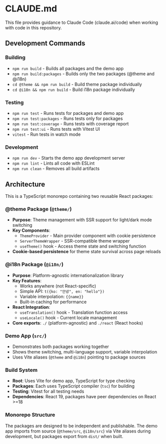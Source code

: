 # CLAUDE.md

This file provides guidance to Claude Code (claude.ai/code) when working with code in this repository.

## Development Commands

### Building
- `npm run build` - Builds all packages and the demo app
- `npm run build:packages` - Builds only the two packages (@theme and @i18n)
- `cd @theme && npm run build` - Build theme package individually
- `cd @i18n && npm run build` - Build i18n package individually

### Testing
- `npm run test` - Runs tests for packages and demo app
- `npm run test:packages` - Runs tests only for packages
- `npm run test:coverage` - Runs tests with coverage report
- `npm run test:ui` - Runs tests with Vitest UI
- `vitest` - Run tests in watch mode

### Development
- `npm run dev` - Starts the demo app development server
- `npm run lint` - Lints all code with ESLint
- `npm run clean` - Removes all build artifacts

## Architecture

This is a TypeScript monorepo containing two reusable React packages:

### @theme Package (`@theme/`)
- **Purpose**: Theme management with SSR support for light/dark mode switching
- **Key Components**:
  - `ThemeProvider` - Main provider component with cookie persistence
  - `ServerThemeWrapper` - SSR-compatible theme wrapper
  - `useTheme()` hook - Access theme state and switching function
- **Cookie-based persistence** for theme state survival across page reloads

### @i18n Package (`@i18n/`)
- **Purpose**: Platform-agnostic internationalization library
- **Key Features**:
  - Works anywhere (not React-specific)
  - Simple API: `t({ko: "안녕", en: "hello"})`
  - Variable interpolation: `{{name}}`
  - Built-in caching for performance
- **React Integration**:
  - `useTranslation()` hook - Translation function access
  - `useLocale()` hook - Current locale management
- **Core exports**: `./` (platform-agnostic) and `./react` (React hooks)

### Demo App (`src/`)
- Demonstrates both packages working together
- Shows theme switching, multi-language support, variable interpolation
- Uses Vite aliases (`@theme` and `@i18n`) pointing to package sources

### Build System
- **Root**: Uses Vite for demo app, TypeScript for type checking
- **Packages**: Each uses TypeScript compiler (`tsc`) for building
- **Testing**: Vitest for all testing needs
- **Dependencies**: React 19, packages have peer dependencies on React >=18

### Monorepo Structure
The packages are designed to be independent and publishable. The demo app imports from source (`@theme/src`, `@i18n/src`) via Vite aliases during development, but packages export from `dist/` when built.